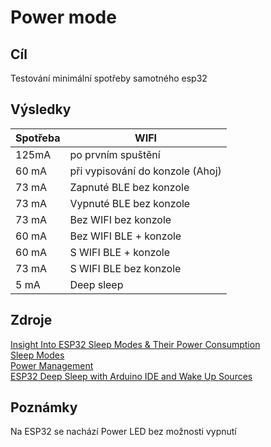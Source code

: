 # Power mode
## Cíl
Testování minimální spotřeby samotného esp32

## Výsledky
| Spotřeba | WIFI |
|-------|---------|
| 125mA | po prvním spuštění|
| 60 mA | při vypisování do konzole (Ahoj)|
| 73 mA | Zapnuté BLE bez konzole |
| 73 mA | Vypnuté BLE bez konzole|
| 73 mA | Bez WIFI bez konzole|
| 60 mA | Bez WIFI BLE + konzole|
| 60 mA | S WIFI BLE + konzole|
| 73 mA | S WIFI BLE bez konzole|
| 5  mA | Deep sleep|

## Zdroje
[Insight Into ESP32 Sleep Modes & Their Power Consumption](https://lastminuteengineers.com/esp32-sleep-modes-power-consumption/#esp32-hibernation-mode) <br>
[Sleep Modes](https://docs.espressif.com/projects/esp-idf/en/latest/esp32/api-reference/system/sleep_modes.html) <br>
[Power Management](https://docs.espressif.com/projects/esp-idf/en/latest/esp32/api-reference/system/power_management.html) <br>
[ESP32 Deep Sleep with Arduino IDE and Wake Up Sources](https://randomnerdtutorials.com/esp32-deep-sleep-arduino-ide-wake-up-sources/) <br>

## Poznámky
Na ESP32 se nachází Power LED bez možnosti vypnutí